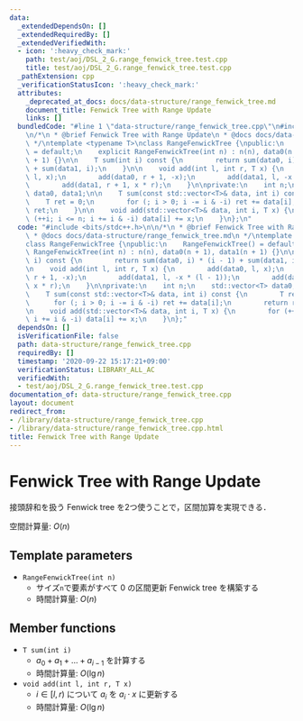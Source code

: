 ```yaml
---
data:
  _extendedDependsOn: []
  _extendedRequiredBy: []
  _extendedVerifiedWith:
  - icon: ':heavy_check_mark:'
    path: test/aoj/DSL_2_G.range_fenwick_tree.test.cpp
    title: test/aoj/DSL_2_G.range_fenwick_tree.test.cpp
  _pathExtension: cpp
  _verificationStatusIcon: ':heavy_check_mark:'
  attributes:
    _deprecated_at_docs: docs/data-structure/range_fenwick_tree.md
    document_title: Fenwick Tree with Range Update
    links: []
  bundledCode: "#line 1 \"data-structure/range_fenwick_tree.cpp\"\n#include <bits/stdc++.h>\n\
    \n/*\n * @brief Fenwick Tree with Range Update\n * @docs docs/data-structure/range_fenwick_tree.md\n\
    \ */\ntemplate <typename T>\nclass RangeFenwickTree {\npublic:\n    RangeFenwickTree()\
    \ = default;\n    explicit RangeFenwickTree(int n) : n(n), data0(n + 1), data1(n\
    \ + 1) {}\n\n    T sum(int i) const {\n        return sum(data0, i) * (i - 1)\
    \ + sum(data1, i);\n    }\n\n    void add(int l, int r, T x) {\n        add(data0,\
    \ l, x);\n        add(data0, r + 1, -x);\n        add(data1, l, -x * (l - 1));\n\
    \        add(data1, r + 1, x * r);\n    }\n\nprivate:\n    int n;\n    std::vector<T>\
    \ data0, data1;\n\n    T sum(const std::vector<T>& data, int i) const {\n    \
    \    T ret = 0;\n        for (; i > 0; i -= i & -i) ret += data[i];\n        return\
    \ ret;\n    }\n\n    void add(std::vector<T>& data, int i, T x) {\n        for\
    \ (++i; i <= n; i += i & -i) data[i] += x;\n    }\n};\n"
  code: "#include <bits/stdc++.h>\n\n/*\n * @brief Fenwick Tree with Range Update\n\
    \ * @docs docs/data-structure/range_fenwick_tree.md\n */\ntemplate <typename T>\n\
    class RangeFenwickTree {\npublic:\n    RangeFenwickTree() = default;\n    explicit\
    \ RangeFenwickTree(int n) : n(n), data0(n + 1), data1(n + 1) {}\n\n    T sum(int\
    \ i) const {\n        return sum(data0, i) * (i - 1) + sum(data1, i);\n    }\n\
    \n    void add(int l, int r, T x) {\n        add(data0, l, x);\n        add(data0,\
    \ r + 1, -x);\n        add(data1, l, -x * (l - 1));\n        add(data1, r + 1,\
    \ x * r);\n    }\n\nprivate:\n    int n;\n    std::vector<T> data0, data1;\n\n\
    \    T sum(const std::vector<T>& data, int i) const {\n        T ret = 0;\n  \
    \      for (; i > 0; i -= i & -i) ret += data[i];\n        return ret;\n    }\n\
    \n    void add(std::vector<T>& data, int i, T x) {\n        for (++i; i <= n;\
    \ i += i & -i) data[i] += x;\n    }\n};"
  dependsOn: []
  isVerificationFile: false
  path: data-structure/range_fenwick_tree.cpp
  requiredBy: []
  timestamp: '2020-09-22 15:17:21+09:00'
  verificationStatus: LIBRARY_ALL_AC
  verifiedWith:
  - test/aoj/DSL_2_G.range_fenwick_tree.test.cpp
documentation_of: data-structure/range_fenwick_tree.cpp
layout: document
redirect_from:
- /library/data-structure/range_fenwick_tree.cpp
- /library/data-structure/range_fenwick_tree.cpp.html
title: Fenwick Tree with Range Update
---
```

# Fenwick Tree with Range Update

接頭辞和を扱う Fenwick tree を2つ使うことで，区間加算を実現できる．

空間計算量: $O(n)$

## Template parameters

- `RangeFenwickTree(int n)`
    - サイズ`n`で要素がすべて $0$ の区間更新 Fenwick tree を構築する
    - 時間計算量: $O(n)$

## Member functions

- `T sum(int i)`
    - $a_0 + a_1 + \dots + a_{i-1}$ を計算する
    - 時間計算量: $O(\lg n)$
- `void add(int l, int r, T x)`
    - $i \in [l, r)$ について $a_i$ を $a_i \cdot x$ に更新する
    - 時間計算量: $O(\lg n)$